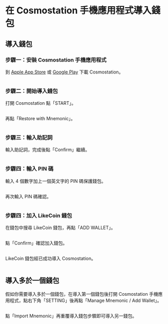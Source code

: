 # 在 Cosmostation 手機應用程式導入錢包

## 導入錢包

### 步驟一：安裝 Cosmostation 手機應用程式

到 [Apple App Store](https://apps.apple.com/us/app/cosmostation/id1459830339) 或 [Google Play](https://play.google.com/store/apps/details?id=wannabit.io.cosmostaion\&hl=en\_US\&gl=US) 下載 Cosmostation。

<figure><img src="../../../.gitbook/assets/Cosmostation mobile import wallet 1.png" alt=""><figcaption></figcaption></figure>

### 步驟二：開始導入錢包

打開 Cosmostation 點「START」。

<figure><img src="../../../.gitbook/assets/Cosmostation mobile import wallet 2.png" alt=""><figcaption></figcaption></figure>

再點「Restore with Mnemonic」。

<figure><img src="../../../.gitbook/assets/Cosmostation mobile import wallet 3.png" alt=""><figcaption></figcaption></figure>

### 步驟三：輸入助記詞

輸入助記詞，完成後點「Confirm」繼續。

<figure><img src="../../../.gitbook/assets/Cosmostation mobile import wallet 4.jpg" alt=""><figcaption></figcaption></figure>

### 步驟四：輸入 PIN 碼

輸入 4 個數字加上一個英文字的 PIN 碼保護錢包。

<figure><img src="../../../.gitbook/assets/Cosmostation mobile import wallet 5.png" alt=""><figcaption></figcaption></figure>

再次輸入 PIN 碼確認。

<figure><img src="../../../.gitbook/assets/Cosmostation mobile import wallet 6.png" alt=""><figcaption></figcaption></figure>

### 步驟四：加入 LikeCoin 錢包

在錢包中搜尋 LikeCoin 錢包，再點「ADD WALLET」。

<figure><img src="../../../.gitbook/assets/Cosmostation mobile import wallet 7.png" alt=""><figcaption></figcaption></figure>

點「Confirm」確認加入錢包。

<figure><img src="../../../.gitbook/assets/Cosmostation mobile import wallet 8.png" alt=""><figcaption></figcaption></figure>

LikeCoin 錢包經已成功導入 Cosmostation。

<figure><img src="../../../.gitbook/assets/Cosmostation mobile import wallet 9.png" alt=""><figcaption></figcaption></figure>

## 導入多於一個錢包

假如你需要導入多於一個錢包，在導入第一個錢包後打開 Cosmostation 手機應用程式，點右下角「SETTING」後再點「Manage Mnemonic / Add Wallet」。

<figure><img src="../../../.gitbook/assets/Cosmostation mobile import wallet 10.png" alt=""><figcaption></figcaption></figure>

點「Import Mnemonic」再重覆導入錢包步驟即可導入另一錢包。

<figure><img src="../../../.gitbook/assets/Cosmostation mobile import wallet 11.png" alt=""><figcaption></figcaption></figure>
